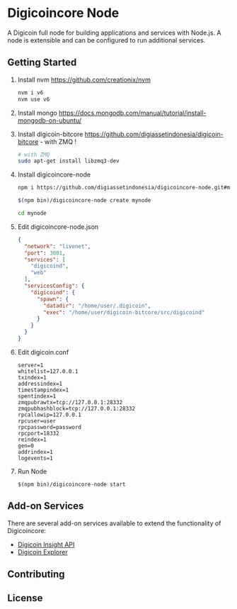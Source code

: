 Digicoincore Node
============

A Digicoin full node for building applications and services with Node.js. A node is extensible and can be configured to run additional services.

## Getting Started

1. Install nvm https://github.com/creationix/nvm  

    ```bash
    nvm i v6
    nvm use v6
    ```  
2. Install mongo https://docs.mongodb.com/manual/tutorial/install-mongodb-on-ubuntu/  

3. Install digicoin-bitcore https://github.com/digiassetindonesia/digicoin-bitcore - with ZMQ ! 

    ```bash
    # with ZMQ
    sudo apt-get install libzmq3-dev 
    ```  
4. Install digicoincore-node  

    ```bash
    npm i https://github.com/digiassetindonesia/digicoincore-node.git#master

    $(npm bin)/digicoincore-node create mynode

    cd mynode

    ```  
5. Edit digicoincore-node.json  

    ```json
    {
      "network": "livenet",
      "port": 3001,
      "services": [
	    "digicoind",
        "web"
      ],
      "servicesConfig": {
        "digicoind": {
          "spawn": {
            "datadir": "/home/user/.digicoin",
            "exec": "/home/user/digicoin-bitcore/src/digicoind"
          }
        }
      }
	}
    ```  
6. Edit digicoin.conf  

    ```
    server=1
    whitelist=127.0.0.1
    txindex=1
    addressindex=1
    timestampindex=1
    spentindex=1
    zmqpubrawtx=tcp://127.0.0.1:28332
    zmqpubhashblock=tcp://127.0.0.1:28332
    rpcallowip=127.0.0.1
    rpcuser=user
    rpcpassword=password
    rpcport=18332
    reindex=1
    gen=0
    addrindex=1
    logevents=1
    ```  
7. Run Node  

    ```
    $(npm bin)/digicoincore-node start
    ```  

## Add-on Services

There are several add-on services available to extend the functionality of Digicoincore:

- [Digicoin Insight API](https://github.com/digiassetindonesia/insight-api)
- [Digicoin Explorer](https://github.com/digiassetindonesia/digicoin-explorer)

## Contributing



## License
